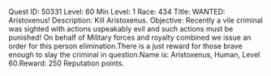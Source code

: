 Quest ID: 50331
Level: 60
Min Level: 1
Race: 434
Title: WANTED: Aristoxenus!
Description: Kill Aristoxenus.
Objective: Recently a vile criminal was sighted with actions uspeakably evil and such actions must be punished! On behalf of Military forces and royalty combined we issue an order for this person elimination.There is a just reward for those brave enough to slay the criminal in question.Name is: Aristoxenus, Human, Level 60.Reward: 250 Reputation points.
